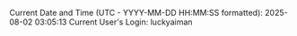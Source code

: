 Current Date and Time (UTC - YYYY-MM-DD HH:MM:SS formatted): 2025-08-02 03:05:13
Current User's Login: luckyaiman
